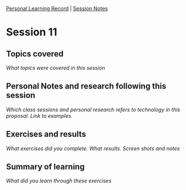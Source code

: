 [Personal Learning Record](../../personal_learning_record/personal_learning_record.md) | [Session Notes](../sessions/README.md) 

# Session 11

## Topics covered
*What topics were covered in this session*



## Personal Notes and research following this session
*Which class sessions and personal research refers to technology in this proposal. Link to examples.*



## Exercises and results
*What exercises did you complete. What results. Screen shots and notes*



## Summary of learning
*What did you learn through these exercises*